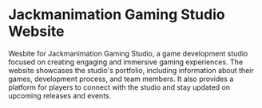 # Jackmanimation Gaming Studio Website

Wesbite for Jackmanimation Gaming Studio, a game development studio focused on creating engaging and immersive gaming experiences.
The website showcases the studio's portfolio, including information about their games, development process, and team members. It also provides a platform for players to connect with the studio and stay updated on upcoming releases and events.


